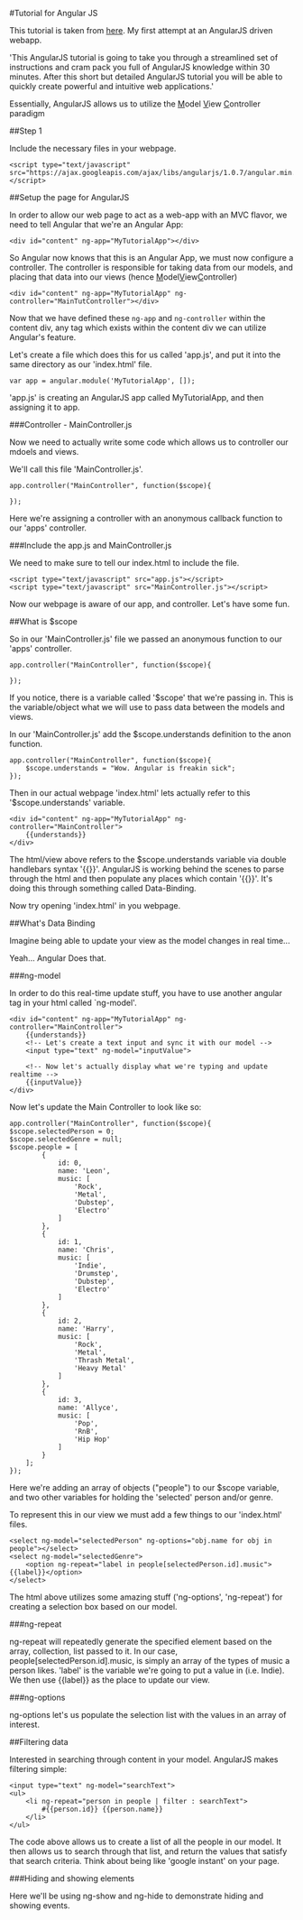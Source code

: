 #Tutorial for Angular JS

This tutorial is taken from [here](http://www.revillwebdesign.com/angularjs-tutorial/).  My first attempt at an AngularJS driven webapp.

'This AngularJS tutorial is going to take you through a streamlined set of instructions and cram pack you full of AngularJS knowledge within 30 minutes. After this short but detailed AngularJS tutorial you will be able to quickly create powerful and intuitive web applications.'

Essentially, AngularJS allows us to utilize the <u>M</u>odel <u>V</u>iew <u>C</u>ontroller paradigm 

##Step 1

Include the necessary files in your webpage.  

	<script type="text/javascript" src="https://ajax.googleapis.com/ajax/libs/angularjs/1.0.7/angular.min.js"></script>

##Setup the page for AngularJS

In order to allow our web page to act as a web-app with an MVC flavor, we need to tell Angular that we're an Angular App:

	<div id="content" ng-app="MyTutorialApp"></div>

So Angular now knows that this is an Angular App, we must now configure a controller.  The controller is responsible for taking data from our models, and placing that data into our views (hence <u>M</u>odel<u>V</u>iew<u>C</u>ontroller)

	<div id="content" ng-app="MyTutorialApp" ng-controller="MainTutController"></div>

Now that we have defined these `ng-app` and `ng-controller` within the content div, any tag which exists within the content div we can utilize Angular's feature.


Let's create a file which does this for us called 'app.js', and put it into the same directory as our 'index.html' file.

	var app = angular.module('MyTutorialApp', []);

'app.js' is creating an AngularJS app called MyTutorialApp, and then assigning it to app.

###Controller - MainController.js

Now we need to actually write some code which allows us to controller our mdoels and views.

We'll call this file 'MainController.js'.

	app.controller("MainController", function($scope){

	});

Here we're assigning a controller with an anonymous callback function to our 'apps' controller.  

###Include the app.js and MainController.js

We need to make sure to tell our index.html to include the file.

	<script type="text/javascript" src="app.js"></script>
	<script type="text/javascript" src="MainController.js"></script>

Now our webpage is aware of our app, and controller.  Let's have some fun.

##What is $scope

So in our 'MainController.js' file we passed an anonymous function to our 'apps' controller.  

	app.controller("MainController", function($scope){

	});

If you notice, there is a variable called '$scope' that we're passing in.  This is the variable/object what we will use to pass data between the models and views.

In our 'MainController.js' add the $scope.understands definition to the anon function.

	app.controller("MainController", function($scope){
		$scope.understands = "Wow. Angular is freakin sick";
	});

Then in our actual webpage 'index.html' lets actually refer to this '$scope.understands' variable. 

	<div id="content" ng-app="MyTutorialApp" ng-controller="MainController">
		{{understands}}
	</div>


The html/view above refers to the $scope.understands variable via double handlebars syntax '{{}}'.  AngularJS is working behind the scenes to parse through the html and then populate any places which contain '{{}}'.  It's doing this through something called Data-Binding.

Now try opening 'index.html' in you webpage.

##What's Data Binding

Imagine being able to update your view as the model changes in real time...

Yeah... Angular Does that.  

###ng-model

In order to do this real-time update stuff, you have to use another angular tag in your html called `ng-model'.

	<div id="content" ng-app="MyTutorialApp" ng-controller="MainController">
		{{understands}}
		<!-- Let's create a text input and sync it with our model -->
		<input type="text" ng-model="inputValue">

		<!-- Now let's actually display what we're typing and update realtime -->
		{{inputValue}}
	</div>

Now let's update the Main Controller to look like so:

	app.controller("MainController", function($scope){
	$scope.selectedPerson = 0;
	$scope.selectedGenre = null;
	$scope.people = [
			{
				id: 0,
				name: 'Leon',
				music: [
					'Rock',
					'Metal',
					'Dubstep',
					'Electro'
				]
			},
			{
				id: 1,
				name: 'Chris',
				music: [
					'Indie',
					'Drumstep',
					'Dubstep',
					'Electro'
				]
			},
			{
				id: 2,
				name: 'Harry',
				music: [
					'Rock',
					'Metal',
					'Thrash Metal',
					'Heavy Metal'
				]
			},
			{
				id: 3,
				name: 'Allyce',
				music: [
					'Pop',
					'RnB',
					'Hip Hop'
				]
			}
		];
	});

Here we're adding an array of objects ("people") to our $scope variable, and two other variables for holding the 'selected' person and/or genre.

To represent this in our view we must add a few things to our 'index.html' files.

	<select ng-model="selectedPerson" ng-options="obj.name for obj in people"></select>
	<select ng-model="selectedGenre">
		<option ng-repeat="label in people[selectedPerson.id].music">{{label}}</option>
	</select>

The html above utilizes some amazing stuff ('ng-options', 'ng-repeat') for creating a selection box based on our model.

###ng-repeat

ng-repeat will repeatedly generate the specified element based on the array, collection, list passed to it.  In our case, people[selectedPerson.id].music, is simply an array of the types of music a person likes. 'label' is the variable we're going to put a value in (i.e. Indie).  We then use {{label}} as the place to update our view.

###ng-options

ng-options let's us populate the selection list with the values in an array of interest.

##Filtering data

Interested in searching through content in your model.  AngularJS makes filtering simple:

	<input type="text" ng-model="searchText">
	<ul>
		<li ng-repeat="person in people | filter : searchText">
			#{{person.id}} {{person.name}}
		</li>
	</ul>

The code above allows us to create a list of all the people in our model.  It then allows us to search through that list, and return the values that satisfy that search criteria.  Think about being like 'google instant' on your page.

###Hiding and showing elements

Here we'll be using ng-show and ng-hide to demonstrate hiding and showing events.